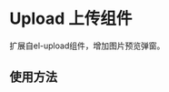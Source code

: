 # Upload 上传组件

扩展自el-upload组件，增加图片预览弹窗。

## 使用方法
<demo src="@/components/Upload/demos/demo.vue" title="基础使用" />
